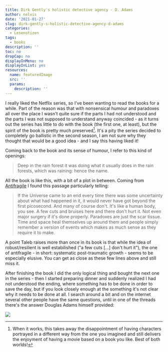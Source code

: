 ```yaml
---
title: Dirk Gently's holistic detective agency - D. Adams
author: nelvis
date: '2021-01-27'
slug: dirk-gently-s-holistic-detective-agency-d-adams
categories:
  - Lesenotizen
tags:
  - books
description: ''
toc: no
dropCap: no
displayInMenu: no
displayInList: yes
resources:
  name: featuredImage
  src: ''
  params:
    description: ''
---
```


I really liked the Netflix series, so I've been wanting to read the books for a while. Part of the reason was that with nonsensical humour and paradoxes all over the place I wasn't quite sure if the parts I had not understood and the parts I was not supposed to understand anyway coincided - as it turns out the series has little to do with the book (the first one, at least), but the spirit of the book is pretty much preserved[^1]. It's a pity the series decided to completely go ballistic in the second season, I am not sure why they thought that would be a good idea - and I say this having liked it!

Coming back to the book and its sense of humour, I refer to this kind of openings:
> Deep in the rain forest it was doing what it usually does in the rain forests, which was raining: hence the name.

All the book is like this, with a bit of a plot in between. Coming from [Antifragile](https://naelvis.github.io/refactored-happiness/posts/antifragile-n-n-taleb) I found this passage particularly telling:
> If the Universe came to an end every time there was some uncertainty about what had happened in it, it would never have got beyond the first picosecond. And many of course don't. It's like a human body, you see. A few cuts and bruises here and there don't hurt it. Not even major surgery if it's done properly. Paradoxes are just the scar tissue. Time and space heal themselves up around them and people simply remember a version of events which makes as much sense as they require it to make.

A point Taleb raises more than once in its book is that while the idea of robust/resilient is well estabilished ("a few cuts [...] don't hurt it"), the one of antifragile - in short: systematic post-traumatic growth - seems to be especially elusive. You can get as close as these few lines above and still miss it.

After finishing the book I did the only logical thing and bought the next one in the series - then I started preparing dinner and suddenly realized I had not understood the ending, where something has to be done in order to save the day, but if you look closely enough at the something it's not clear why it needs to be done at all. I search around a bit and on the internet several other people have the same questions, until in one of the threads there's the answer Douglas Adams himself provided:

![](/posts/2021-01-27-dirk-gently-s-holistic-detective-agency-d-adams_files/photo_2021-01-27_15-29-57.jpg)

[^1]: When it works, this takes away the disappointment of having characters portrayed in a different way from the one you imagined and still delivers the enjoyment of having a movie based on a book you like. Best of both worlds!
